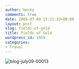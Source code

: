 ```yaml
---
author: becky
comments: true
date: 2009-07-09 15:21:33+00:00
layout: post
slug: fields-of-gold
title: Fields of Gold
wordpress_id: 1959
categories:
- Travel
---
```


![blog-july09-00013](http://beta.beckyjenson.com/wp-content/uploads/2009/07/blog-july09-00013.jpg)
